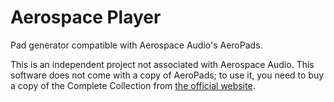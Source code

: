 # Aerospace Player
Pad generator compatible with Aerospace Audio's AeroPads.

This is an independent project not associated with Aerospace Audio. This software does not come with a copy of AeroPads; to use it, you need to buy a copy of the Complete Collection from [the official website](https://www.aerospaceaudio.com/aeropads).
